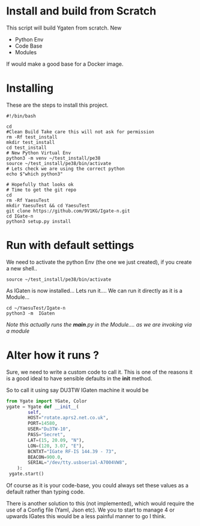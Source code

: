 
# Install and build from Scratch

This script will build Ygaten from scratch.
New
  - Python Env
  - Code Base
  - Modules

If would make a good base for a Docker image.


# Installing 

These are the steps to install this project.

```
#!/bin/bash

cd 
#Clean Build Take care this will not ask for permission
rm -Rf test_install
mkdir test_install
cd test_install
# New Python Virtual Env
python3 -m venv ~/test_install/pe38
source ~/test_install/pe38/bin/activate
# Lets check we are using the correct python
echo $"which python3"

# Hopefully that looks ok 
# Time to get the git repo
cd
rm -Rf YaesuTest
mkdir YaesuTest && cd YaesuTest
git clone https://github.com/9V1KG/Igate-n.git
cd IGate-n	
python3 setup.py install
```


# Run with default settings

We need to activate the python Env (the one we just created), if you create a new shell..


	source ~/test_install/pe38/bin/activate


As IGaten is now installed... 
Lets run it.... We can run it directly as it is a Module...

    cd ~/YaesuTest/Igate-n
	python3 -m  IGaten


*Note this actually runs the __main__.py in the Module.... as we are invoking via a module*


# Alter how it runs ?

Sure, we need to write a custom code to call it. This is one of the reasons it is a good ideal to have sensible defaults in the __init__ method.

So to call it using say DU3TW IGaten machine it would be

```python
from Ygate import YGate, Color
ygate = Ygate def __init__(
        self,
        HOST="rotate.aprs2.net.co.uk",
        PORT=14580,
        USER="Du3TW-10",
        PASS="Secret",
        LAT=(15, 20.09, "N"),
        LON=(120, 3.07, "E"),
        BCNTXT="IGate RF-IS 144.39 - 73",
        BEACON=900.0,
        SERIAL="/dev/tty.usbserial-A7004VW8",
    ):
 ygate.start()
```

Of course as it is your code-base, you could always set these values as a default rather than typing code.

There is another solution to this (not implemented), which would require the use of a Config file (Yaml, Json etc). We you to start to manage 4 or upwards IGates this would be a less painful manner to go I think.






